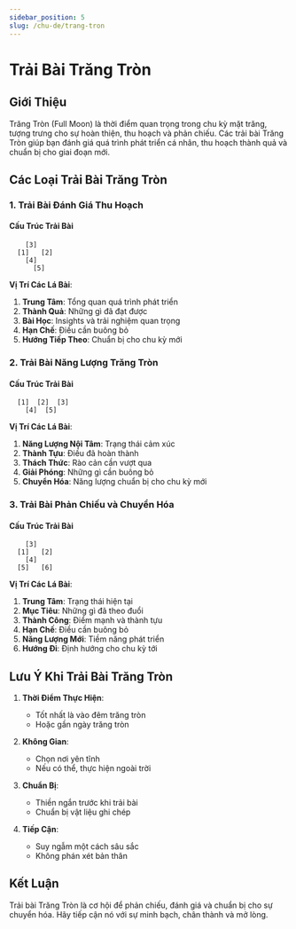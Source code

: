 ```yaml
---
sidebar_position: 5
slug: /chu-de/trang-tron
---
```


# Trải Bài Trăng Tròn

## Giới Thiệu

Trăng Tròn (Full Moon) là thời điểm quan trọng trong chu kỳ mặt trăng, tượng trưng cho sự hoàn thiện, thu hoạch và phản chiếu. Các trải bài Trăng Tròn giúp bạn đánh giá quá trình phát triển cá nhân, thu hoạch thành quả và chuẩn bị cho giai đoạn mới.

## Các Loại Trải Bài Trăng Tròn

### 1. Trải Bài Đánh Giá Thu Hoạch

#### Cấu Trúc Trải Bài
```
    [3]
  [1]   [2]
    [4]
      [5]
```

**Vị Trí Các Lá Bài**:
1. **Trung Tâm**: Tổng quan quá trình phát triển
2. **Thành Quả**: Những gì đã đạt được
3. **Bài Học**: Insights và trải nghiệm quan trọng
4. **Hạn Chế**: Điều cần buông bỏ
5. **Hướng Tiếp Theo**: Chuẩn bị cho chu kỳ mới

### 2. Trải Bài Năng Lượng Trăng Tròn

#### Cấu Trúc Trải Bài
```
  [1]  [2]  [3]
    [4]  [5]
```

**Vị Trí Các Lá Bài**:
1. **Năng Lượng Nội Tâm**: Trạng thái cảm xúc
2. **Thành Tựu**: Điều đã hoàn thành
3. **Thách Thức**: Rào cản cần vượt qua
4. **Giải Phóng**: Những gì cần buông bỏ
5. **Chuyển Hóa**: Năng lượng chuẩn bị cho chu kỳ mới

### 3. Trải Bài Phản Chiếu và Chuyển Hóa

#### Cấu Trúc Trải Bài
```
    [3]
  [1]   [2]
    [4]
  [5]   [6]
```

**Vị Trí Các Lá Bài**:
1. **Trung Tâm**: Trạng thái hiện tại
2. **Mục Tiêu**: Những gì đã theo đuổi
3. **Thành Công**: Điểm mạnh và thành tựu
4. **Hạn Chế**: Điều cần buông bỏ
5. **Năng Lượng Mới**: Tiềm năng phát triển
6. **Hướng Đi**: Định hướng cho chu kỳ tới

## Lưu Ý Khi Trải Bài Trăng Tròn

1. **Thời Điểm Thực Hiện**:
   - Tốt nhất là vào đêm trăng tròn
   - Hoặc gần ngày trăng tròn

2. **Không Gian**:
   - Chọn nơi yên tĩnh
   - Nếu có thể, thực hiện ngoài trời

3. **Chuẩn Bị**:
   - Thiền ngắn trước khi trải bài
   - Chuẩn bị vật liệu ghi chép

4. **Tiếp Cận**:
   - Suy ngẫm một cách sâu sắc
   - Không phán xét bản thân

## Kết Luận

Trải bài Trăng Tròn là cơ hội để phản chiếu, đánh giá và chuẩn bị cho sự chuyển hóa. Hãy tiếp cận nó với sự minh bạch, chân thành và mở lòng.